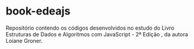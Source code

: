 # book-edeajs
Repositório contendo os códigos desenvolvidos no estudo do Livro Estruturas de Dados e Algoritmos com JavaScript - 2ª Edição , da autora Loiane Groner.
